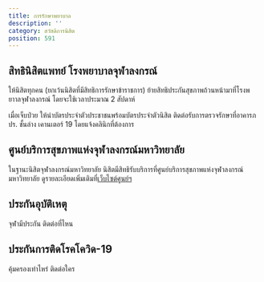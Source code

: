```yaml
---
title: การรักษาพยาบาล
description: ''
category: สวัสดิการนิสิต
position: 591
---
```


## สิทธินิสิตแพทย์ โรงพยาบาลจุฬาลงกรณ์

ให้นิสิตทุกคน (ยกเว้นนิสิตที่มีสิทธิการรักษาข้าราชการ) ย้ายสิทธิประกันสุขภาพถ้วนหน้ามาที่โรงพยาาลจุฬาลงกรณ์ โดยจะใช้เวลาประมาณ 2 สัปดาห์

เมื่อเจ็บป่วย ให้นำบัตรประจำตัวประชาชนพร้อมบัตรประจำตัวนิสิต ติดต่อรับการตรวจรักษาที่อาคารภปร. ชั้นล่าง เคานเตอร์ 19 โดยแจ้งคลินิกที่ต้องการ

## ศูนย์บริการสุขภาพแห่งจุฬาลงกรณ์มหาวิทยาลัย

ในฐานะนิสิตจุฬาลงกรณ์มหาวิทยาลัย นิสิตมีสิทธิรับบริการที่ศูนย์บริการสุขภาพแห่งจุฬาลงกรณ์มหาวิทยาลัย ดูรายละเอียดเพิ่มเติมที่[เว็บไซต์ศูนย์ฯ](http://www.cuhc.chula.ac.th)

## ประกันอุบัติเหตุ

จุฬามีประกัน ติดต่อที่ไหน

## ประกันการติดโรคโควิด-19

คุ้มครองเท่าไหร่ ติดต่อใคร
